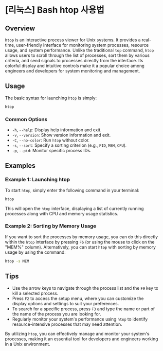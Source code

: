 # [리눅스] Bash htop 사용법

## Overview
`htop` is an interactive process viewer for Unix systems. It provides a real-time, user-friendly interface for monitoring system processes, resource usage, and system performance. Unlike the traditional `top` command, `htop` allows users to scroll through the list of processes, sort them by various criteria, and send signals to processes directly from the interface. Its colorful display and intuitive controls make it a popular choice among engineers and developers for system monitoring and management.

## Usage
The basic syntax for launching `htop` is simply:

```bash
htop
```

### Common Options
- `-h`, `--help`: Display help information and exit.
- `-v`, `--version`: Show version information and exit.
- `-C`, `--no-color`: Run `htop` without color.
- `-s`, `--sort`: Specify a sorting criterion (e.g., `PID`, `MEM`, `CPU`).
- `-p`, `--pid`: Monitor specific process IDs.

## Examples
### Example 1: Launching htop
To start `htop`, simply enter the following command in your terminal:

```bash
htop
```
This will open the `htop` interface, displaying a list of currently running processes along with CPU and memory usage statistics.

### Example 2: Sorting by Memory Usage
If you want to sort the processes by memory usage, you can do this directly within the `htop` interface by pressing `F6` (or using the mouse to click on the "MEM%" column). Alternatively, you can start `htop` with sorting by memory usage by using the command:

```bash
htop -s MEM
```

## Tips
- Use the arrow keys to navigate through the process list and the `F9` key to kill a selected process.
- Press `F2` to access the setup menu, where you can customize the display options and settings to suit your preferences.
- To search for a specific process, press `F3` and type the name or part of the name of the process you are looking for.
- Regularly monitor your system's performance using `htop` to identify resource-intensive processes that may need attention.

By utilizing `htop`, you can effectively manage and monitor your system's processes, making it an essential tool for developers and engineers working in a Unix environment.